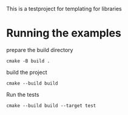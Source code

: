This is a testproject for templating for libraries

# Running the examples

prepare the build directory 

```
cmake -B build .
```

build the project

```
cmake --build build
```

Run the tests

```
cmake --build build --target test
```
